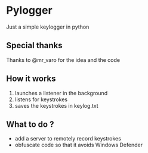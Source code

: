 # Pylogger
Just a simple keylogger in python

## Special thanks
Thanks to @mr_varo for the idea and the code

## How it works
1. launches a listener in the background
2. listens for keystrokes
3. saves the keystrokes in keylog.txt

## What to do ?
- add a server to remotely record keystrokes
- obfuscate code so that it avoids Windows Defender
